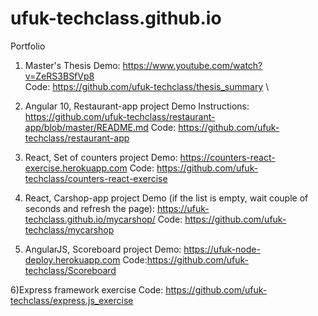 # ufuk-techclass.github.io
Portfolio

1) Master's Thesis 
  Demo: https://www.youtube.com/watch?v=ZeRS3BSfVp8 \
  Code: https://github.com/ufuk-techclass/thesis_summary \

2) Angular 10, Restaurant-app project
  Demo Instructions: https://github.com/ufuk-techclass/restaurant-app/blob/master/README.md
  Code: https://github.com/ufuk-techclass/restaurant-app

3) React, Set of counters project
  Demo: https://counters-react-exercise.herokuapp.com
  Code: https://github.com/ufuk-techclass/counters-react-exercise

4) React, Carshop-app project
  Demo (if the list is empty, wait couple of seconds and refresh the page): https://ufuk-techclass.github.io/mycarshop/
  Code: https://github.com/ufuk-techclass/mycarshop

5) AngularJS, Scoreboard project
  Demo: https://ufuk-node-deploy.herokuapp.com
  Code:https://github.com/ufuk-techclass/Scoreboard  

6)Express framework exercise
  Code: https://github.com/ufuk-techclass/express.js_exercise
